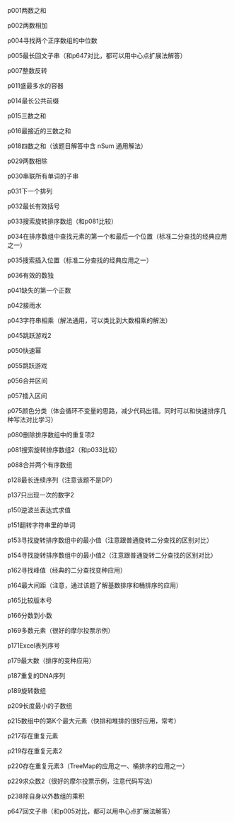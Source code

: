 p001两数之和

p002两数相加

p004寻找两个正序数组的中位数

p005最长回文子串（和p647对比，都可以用中心点扩展法解答）

p007整数反转

p011盛最多水的容器

p014最长公共前缀

p015三数之和

p016最接近的三数之和

p018四数之和（该题目解答中含 nSum 通用解法）

p029两数相除

p030串联所有单词的子串

p031下一个排列

p032最长有效括号

p033搜索旋转排序数组（和p081比较）

p034在排序数组中查找元素的第一个和最后一个位置（标准二分查找的经典应用之一）

p035搜索插入位置（标准二分查找的经典应用之一）

p036有效的数独

p041缺失的第一个正数

p042接雨水

p043字符串相乘（解法通用，可以类比到大数相乘的解法）

p045跳跃游戏2

p050快速幂

p055跳跃游戏

p056合并区间

p057插入区间

p075颜色分类（体会循环不变量的思路，减少代码出错。同时可以和快速排序几种写法对比学习）

p080删除排序数组中的重复项2

p081搜索旋转排序数组2（和p033比较）

p088合并两个有序数组

p128最长连续序列（注意该题不是DP）

p137只出现一次的数字2

p150逆波兰表达式求值

p151翻转字符串里的单词

p153寻找旋转排序数组中的最小值（注意跟普通旋转二分查找的区别对比）

p154寻找旋转排序数组中的最小值2（注意跟普通旋转二分查找的区别对比）

p162寻找峰值（经典的二分查找变种应用）

p164最大间距（注意，通过该题了解基数排序和桶排序的应用）

p165比较版本号

p166分数到小数

p169多数元素（很好的摩尔投票示例）

p171Excel表列序号

p179最大数（排序的变种应用）

p187重复的DNA序列

p189旋转数组

p209长度最小的子数组

p215数组中的第K个最大元素（快排和堆排的很好应用，常考）

p217存在重复元素

p219存在重复元素2

p220存在重复元素3（TreeMap的应用之一、桶排序的应用之一）

p229求众数2（很好的摩尔投票示例，注意代码写法）

p238除自身以外数组的乘积

p647回文子串（和p005对比，都可以用中心点扩展法解答）